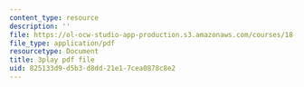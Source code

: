 ```yaml
---
content_type: resource
description: ''
file: https://ol-ocw-studio-app-production.s3.amazonaws.com/courses/18-01sc-single-variable-calculus-fall-2010/825133d9d5b3d8dd21e17cea0878c8e2_PNTnmH6jsRI.pdf
file_type: application/pdf
resourcetype: Document
title: 3play pdf file
uid: 825133d9-d5b3-d8dd-21e1-7cea0878c8e2
---
```

